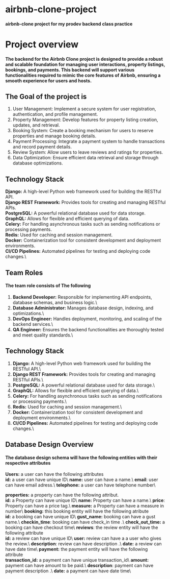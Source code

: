 # airbnb-clone-project
#### airbnb-clone project for my prodev backend class practice
# Project overview
#### The backend for the Airbnb Clone project is designed to provide a robust and scalable foundation for managing user interactions, property listings, bookings, and payments. This backend will support various functionalities required to mimic the core features of Airbnb, ensuring a smooth experience for users and hosts.
## The Goal of the project is
1. User Management: Implement a secure system for user registration, authentication, and profile management.
2. Property Management: Develop features for property listing creation, updates, and retrieval.
3. Booking System: Create a booking mechanism for users to reserve properties and manage booking details.
4. Payment Processing: Integrate a payment system to handle transactions and record payment details.
5. Review System: Allow users to leave reviews and ratings for properties.
6. Data Optimization: Ensure efficient data retrieval and storage through database optimizations.
## Technology Stack
**Django:** A high-level Python web framework used for building the RESTful API.\
**Django REST Framework:** Provides tools for creating and managing RESTful APIs.\
**PostgreSQL:** A powerful relational database used for data storage.\
**GraphQL:** Allows for flexible and efficient querying of data.\
**Celery:** For handling asynchronous tasks such as sending notifications or processing payments.\
**Redis:** Used for caching and session management.\
**Docker:** Containerization tool for consistent development and deployment environments.\
**CI/CD Pipelines:** Automated pipelines for testing and deploying code changes.\
## Team Roles
#### The team role consists of The following
1. **Backend Developer:** Responsible for implementing API endpoints, database schemas, and business logic.\
2. **Database Administrator:** Manages database design, indexing, and optimizations.\
3. **DevOps Engineer:** Handles deployment, monitoring, and scaling of the backend services.\
4. **QA Engineer:** Ensures the backend functionalities are thoroughly tested and meet quality standards.\

## Technology Stack
1. **Django:** A high-level Python web framework used for building the RESTful API.\
2. **Django REST Framework:** Provides tools for creating and managing RESTful APIs.\
3. **PostgreSQL:** A powerful relational database used for data storage.\
4. **GraphQL:** Allows for flexible and efficient querying of data.\
5. **Celery:** For handling asynchronous tasks such as sending notifications or processing payments.\
6. **Redis:** Used for caching and session management.\
7. **Docker:** Containerization tool for consistent development and deployment environments.\
8. **CI/CD Pipelines:** Automated pipelines for testing and deploying code changes.\
## Database Design Overview
#### The database design schema will have the following entities with their respective attributes
**Users:** a user can have the following attributes\
    **id:** a user can have unique ID\\
    **name:** user can have a name.\\
    **email**: user can have email adress.\\
    **telephone:** a user can have telephone number\\

**properties:** a property can have the following attribut.\
    **id:** a Property can have unique ID\\
    **name:** Property can have a name.\\
    **price**: Property can have a price tag.\\
    **measure:** a Property can have a measure in number\\
**booking:** this booking entity will have the following atribute\
    **id:** a booking can have unique ID\\
    **gust_name:** booking can have a gust name.\\
    **checkin_time**: booking can have check_in time .\\
    **check_out_time:** a booking can have checkout time\\
**reviews**: the review entity will have the following attribute\
    **id:** a review can have unique ID\\
    **user:** review can have a a user who gives the review.\\
    **description**: review can have description .\\
    **date:** a review can have date time\\
**payment:** the payment entity will have the following attribute\
    **transaction_id:** a payment can have unique transaction_id\\
    **amount:** payment can have amount to be paid.\\
    **description**: payment can have payment description .\\
    **date:** a payment can have date time\\